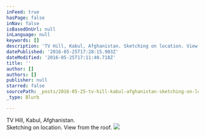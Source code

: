 ```yaml
---
inFeed: true
hasPage: false
inNav: false
isBasedOnUrl: null
inLanguage: null
keywords: []
description: 'TV Hill, Kabul, Afghanistan. Sketching on location. View from the roof.'
datePublished: '2016-05-25T17:28:15.903Z'
dateModified: '2016-05-25T17:11:40.718Z'
title: ''
author: []
authors: []
publisher: null
starred: false
sourcePath: _posts/2016-05-25-tv-hill-kabul-afghanistan-sketching-on-location-view-fro.md
_type: Blurb

---
```

TV Hill, Kabul, Afghanistan.  
Sketching on location. View from the roof.
![](https://the-grid-user-content.s3-us-west-2.amazonaws.com/59a9f234-0e51-484d-9b96-c8f0941d8452.jpg)